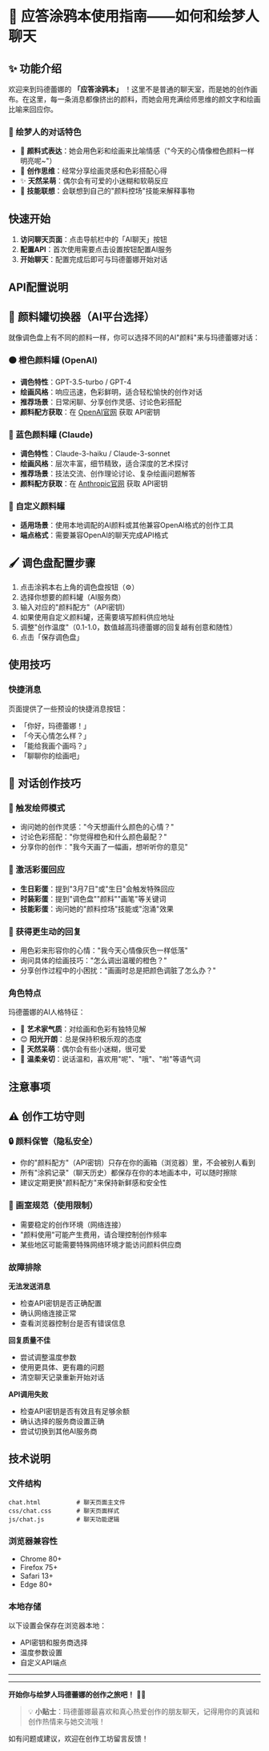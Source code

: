 # 🎨 应答涂鸦本使用指南——如何和绘梦人聊天

## ✨ 功能介绍

欢迎来到玛德蕾娜的 **「应答涂鸦本」** ！这里不是普通的聊天室，而是她的创作画布。在这里，每一条消息都像挤出的颜料，而她会用充满绘师思维的颜文字和绘画比喻来回应你。

### 🌟 绘梦人的对话特色
- 💬 **颜料式表达**：她会用色彩和绘画来比喻情感（"今天的心情像橙色颜料一样明亮呢~"）
- 🎨 **创作思维**：经常分享绘画灵感和色彩搭配心得
- ✨ **天然呆萌**：偶尔会有可爱的小迷糊和软萌反应
- 🎪 **技能联想**：会联想到自己的"颜料控场"技能来解释事物

## 快速开始

1. **访问聊天页面**：点击导航栏中的「AI聊天」按钮
2. **配置API**：首次使用需要点击设置按钮配置AI服务
3. **开始聊天**：配置完成后即可与玛德蕾娜开始对话

## API配置说明

## 🎨 颜料罐切换器（AI平台选择）

就像调色盘上有不同的颜料一样，你可以选择不同的AI"颜料"来与玛德蕾娜对话：

### 🟠 橙色颜料罐 (OpenAI)
- **调色特性**：GPT-3.5-turbo / GPT-4
- **绘画风格**：响应迅速，色彩鲜明，适合轻松愉快的创作对话
- **推荐场景**：日常闲聊、分享创作灵感、讨论色彩搭配
- **颜料配方获取**：在 [OpenAI官网](https://platform.openai.com/api-keys) 获取 API密钥

### 🔵 蓝色颜料罐 (Claude)
- **调色特性**：Claude-3-haiku / Claude-3-sonnet
- **绘画风格**：层次丰富，细节精致，适合深度的艺术探讨
- **推荐场景**：技法交流、创作理论讨论、复杂绘画问题解答
- **颜料配方获取**：在 [Anthropic官网](https://console.anthropic.com/) 获取 API密钥

### 🎨 自定义颜料罐
- **适用场景**：使用本地调配的AI颜料或其他兼容OpenAI格式的创作工具
- **端点格式**：需要兼容OpenAI的聊天完成API格式

## 🖌️ 调色盘配置步骤

1. 点击涂鸦本右上角的调色盘按钮（⚙️）
2. 选择你想要的颜料罐（AI服务商）
3. 输入对应的"颜料配方"（API密钥）
4. 如果使用自定义颜料罐，还需要填写颜料供应地址
5. 调整"创作温度"（0.1-1.0，数值越高玛德蕾娜的回复越有创意和随性）
6. 点击「保存调色盘」

## 使用技巧

### 快捷消息
页面提供了一些预设的快捷消息按钮：
- 「你好，玛德蕾娜！」
- 「今天心情怎么样？」
- 「能给我画个画吗？」
- 「聊聊你的绘画吧」

## 🎪 对话创作技巧

### 🎨 触发绘师模式
- 询问她的创作灵感："今天想画什么颜色的心情？"
- 讨论色彩搭配："你觉得橙色和什么颜色最配？"
- 分享你的创作："我今天画了一幅画，想听听你的意见"

### 🌟 激活彩蛋回应
- **生日彩蛋**：提到"3月7日"或"生日"会触发特殊回应
- **时装彩蛋**：提到"调色盘""颜料""画笔"等关键词
- **技能彩蛋**：询问她的"颜料控场"技能或"泡涌"效果

### 💫 获得更生动的回复
- 用色彩来形容你的心情："我今天心情像灰色一样低落"
- 询问具体的绘画技巧："怎么调出温暖的橙色？"
- 分享创作过程中的小困扰："画画时总是把颜色调脏了怎么办？"

### 角色特点
玛德蕾娜的AI人格特征：
- 🎨 **艺术家气质**：对绘画和色彩有独特见解
- 😊 **阳光开朗**：总是保持积极乐观的态度
- 💭 **天然呆萌**：偶尔会有些小迷糊，很可爱
- 🌸 **温柔亲切**：说话温和，喜欢用"呢"、"哦"、"啦"等语气词

## 注意事项

## ⚠️ 创作工坊守则

### 🔒 颜料保管（隐私安全）
- 你的"颜料配方"（API密钥）只存在你的画箱（浏览器）里，不会被别人看到
- 所有"涂鸦记录"（聊天历史）都保存在你的本地画本中，可以随时擦除
- 建议定期更换"颜料配方"来保持新鲜感和安全性

### 📏 画室规范（使用限制）
- 需要稳定的创作环境（网络连接）
- "颜料使用"可能产生费用，请合理控制创作频率
- 某些地区可能需要特殊网络环境才能访问颜料供应商

### 故障排除

**无法发送消息**
- 检查API密钥是否正确配置
- 确认网络连接正常
- 查看浏览器控制台是否有错误信息

**回复质量不佳**
- 尝试调整温度参数
- 使用更具体、更有趣的问题
- 清空聊天记录重新开始对话

**API调用失败**
- 检查API密钥是否有效且有足够余额
- 确认选择的服务商设置正确
- 尝试切换到其他AI服务商

## 技术说明

### 文件结构
```
chat.html          # 聊天页面主文件
css/chat.css       # 聊天页面样式
js/chat.js         # 聊天功能逻辑
```

### 浏览器兼容性
- Chrome 80+
- Firefox 75+
- Safari 13+
- Edge 80+

### 本地存储
以下设置会保存在浏览器本地：
- API密钥和服务商选择
- 温度参数设置
- 自定义API端点

---

---

**开始你与绘梦人玛德蕾娜的创作之旅吧！** 🎨✨

> 💡 **小贴士**：玛德蕾娜最喜欢和真心热爱创作的朋友聊天，记得用你的真诚和创作热情来与她交流哦！

如有问题或建议，欢迎在创作工坊留言反馈！